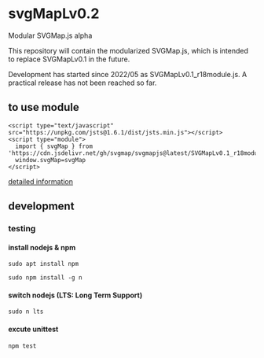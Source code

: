 # svgMapLv0.2
Modular SVGMap.js alpha

This repository will contain the modularized SVGMap.js, which is intended to replace SVGMapLv0.1 in the future.

Development has started since 2022/05 as SVGMapLv0.1_r18module.js. A practical release has not been reached so far.


## to use module

```
<script type="text/javascript" src="https://unpkg.com/jsts@1.6.1/dist/jsts.min.js"></script>
<script type="module">
  import { svgMap } from 'https://cdn.jsdelivr.net/gh/svgmap/svgmapjs@latest/SVGMapLv0.1_r18module.js';
  window.svgMap=svgMap
</script>
```

[detailed information](https://www.svgmap.org/wiki/index.php?title=%E8%A7%A3%E8%AA%AC%E6%9B%B8#rev18_.28ECMA_Script_Module.E7.89.88.29.E3.81.AE.E4.BE.8B)


## development
### testing

#### install nodejs & npm

```sudo apt install npm```

```sudo npm install -g n```

#### switch nodejs (LTS: Long Term Support)

```sudo n lts```

#### excute unittest

```npm test```
